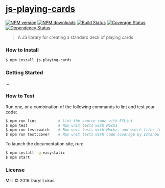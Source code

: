 # [js-playing-cards](https://github.com/daryllukas/js-playing-cards)

[![NPM version](http://img.shields.io/npm/v/js-playing-cards.svg?style=flat-square)](https://www.npmjs.com/package/js-playing-cards)
[![NPM downloads](http://img.shields.io/npm/dm/js-playing-cards.svg?style=flat-square)](https://www.npmjs.com/package/js-playing-cards)
[![Build Status](http://img.shields.io/travis/daryllukas/js-playing-cards/master.svg?style=flat-square)](https://travis-ci.org/daryllukas/js-playing-cards)
[![Coverage Status](https://coveralls.io/repos/github/daryllukas/js-playing-cards/badge.svg)](https://coveralls.io/github/daryllukas/js-playing-cards)
[![Dependency Status](http://img.shields.io/david/daryllukas/js-playing-cards.svg?style=flat-square)](https://david-dm.org/daryllukas/js-playing-cards)

> A JS library for creating a standard deck of playing cards

### How to Install

```sh
$ npm install js-playing-cards
```

### Getting Started

...

### How to Test

Run one, or a combination of the following commands to lint and test your code:

```sh
$ npm run lint          # Lint the source code with ESLint
$ npm test              # Run unit tests with Mocha
$ npm run test:watch    # Run unit tests with Mocha, and watch files for changes
$ npm run test:cover    # Run unit tests with code coverage by Istanbul
```

To launch the documentation site, run:

```sh
$ npm install -g easystatic
$ npm start
```

### License

MIT © 2016 Daryl Lukas
